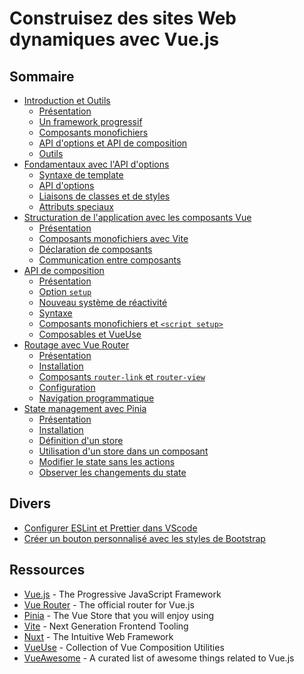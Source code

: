 # Construisez des sites Web dynamiques avec Vue.js

## Sommaire

- [Introduction et Outils](1-introduction.md)
  - [Présentation](1-introduction.md#présentation)
  - [Un framework progressif](1-introduction.md#un-framework-progressif)
  - [Composants monofichiers](1-introduction.md#composants-monofichiers)
  - [API d'options et API de composition](1-introduction.md#api-doptions-et-api-de-composition)
  - [Outils](1-introduction.md#outils)
- [Fondamentaux avec l'API d'options](2-essentials.md)
  - [Syntaxe de template](2-essentials.md#syntaxe-de-template)
  - [API d'options](2-essentials.md#api-doptions)
  - [Liaisons de classes et de styles](2-essentials.md#liaisons-de-classes-et-de-styles)
  - [Attributs speciaux](2-essentials.md#attributs-speciaux)
- [Structuration de l'application avec les composants Vue](3-components.md)
  - [Présentation](3-components.md#présentation)
  - [Composants monofichiers avec Vite](3-components.md#composants-monofichiers-avec-vite)
  - [Déclaration de composants](3-components.md#déclaration-de-composants)
  - [Communication entre composants](3-components.md#communication-entre-composants)
- [API de composition](4-composition-api.md)  
  - [Présentation](4-composition-api.md#présentation)
  - [Option `setup`](4-composition-api.md#option-setup)
  - [Nouveau système de réactivité](4-composition-api.md#nouveau-système-de-réactivité)
  - [Syntaxe](4-composition-api.md#syntaxe)
  - [Composants monofichiers et `<script setup>`](4-composition-api.md#composants-monofichiers-et-script-setup)
  - [Composables et VueUse](4-composition-api.md#composables-et-vueuse)
- [Routage avec Vue Router](5-vue-router.md)
  - [Présentation](5-vue-router.md#présentation)
  - [Installation](5-vue-router.md#installation)
  - [Composants `router-link` et `router-view`](5-vue-router.md#composants-router-link-et-router-view)
  - [Configuration](5-vue-router.md#configuration)
  - [Navigation programmatique](5-vue-router.md#navigation-programmatique)
- [State management avec Pinia](6-pinia.md)
  - [Présentation](6-pinia.md#présentation)
  - [Installation](6-pinia.md#installation)
  - [Définition d'un store](6-pinia.md#définition-dun-store)
  - [Utilisation d'un store dans un composant](6-pinia.md#utilisation-dun-store-dans-un-composant)
  - [Modifier le state sans les actions](6-pinia.md#modifier-le-state-sans-les-actions)
  - [Observer les changements du state](6-pinia.md#observer-les-changements-du-state)

## Divers

- [Configurer ESLint et Prettier dans VScode](91-configure-eslint-prettier-vscode.md)
- [Créer un bouton personnalisé avec les styles de Bootstrap](92-button-with-bootstrap-css.md)

## Ressources

- [Vue.js](https://vuejs.org) - The Progressive JavaScript Framework
- [Vue Router](https://router.vuejs.org) - The official router for Vue.js
- [Pinia](https://pinia.vuejs.org/) - The Vue Store that you will enjoy using
- [Vite](https://vitejs.dev/) - Next Generation Frontend Tooling
- [Nuxt](https://nuxt.com/) - The Intuitive Web Framework
- [VueUse](https://vueuse.org/) - Collection of Vue Composition Utilities
- [VueAwesome](https://next.awesome-vue.js.org/) - A curated list of awesome things related to Vue.js
